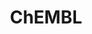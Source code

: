 ---
layout: default
bigquery: https://console.cloud.google.com/bigquery?p=patents-public-data&d=ebi_chembl&page=dataset
citation: '"The ChEMBL database in 2017." Anna Gaulton, Anne Hersey, Michał Nowotka,
  A Patrícia Bento, Jon Chambers, David Mendez, Prudence Mutowo, Francis Atkinson,
  Louisa J Bellis, Elena Cibrián-Uhalte, Mark Davies, Nathan Dedman, Anneli Karlsson,
  María Paula Magariños, John P Overington, George Papadatos, Ines Smit, Andrew R
  Leach Nucleic acids Research (2017) 45 (Database Issue), D945-D954'
contributors: European Bioinformatics Institute
cost: None
description: ChEMBL Data is a manually curated database of small molecules used in
  drug discovery, including information about existing patented drugs.
documentation: 'schema: https://www.ebi.ac.uk/chembl/db_schema


  '
last_edit: Mon, 04 Apr 2022 19:07:30 GMT
location: https://console.cloud.google.com/marketplace/product/google_patents_public_datasets/chembl
maintained_by: EMBL-EBI, an outstation of European Molecular Biology Laboratory
related_publications: '

  ChEMBL: towards direct deposition of bioassay data.


  Mendez D, Gaulton A, Bento AP, Chambers J, De Veij M, Félix E, Magariños MP, Mosquera
  JF, Mutowo P, Nowotka M, Gordillo-Marañón M, Hunter F, Junco L, Mugumbate G, Rodriguez-Lopez
  M, Atkinson F, Bosc N, Radoux CJ, Segura-Cabrera A, Hersey A, Leach AR.


  — Nucleic Acids Res. 2019; 47(D1):D930-D940. doi: 10.1093/nar/gky1075

  '
schema_fields: '[''enzyme_name'', ''standard_flag'', ''structure_type'', ''le'', ''metref_id'',
  ''l6'', ''comp_class_id'', ''cx_most_bpka'', ''standard_relation'', ''atc_code'',
  ''result_flag'', ''assay_id'', ''mw_monoisotopic'', ''therapeutic_flag'', ''delist_flag'',
  ''smid'', ''l2'', ''mc_target_accession'', ''mecref_id'', ''first_approval'', ''source'',
  ''toid'', ''mc_target_type'', ''hba'', ''targcomp_id'', ''ref_type'', ''issue'',
  ''bao_id'', ''component_type'', ''job_id'', ''parent_type'', ''updated_on'', ''cell_source_tissue'',
  ''hba_lipinski'', ''usan_year'', ''withdrawn_country'', ''level2'', ''topical'',
  ''smarts'', ''go_id'', ''assay_param_id'', ''level1'', ''ref_url'', ''cell_ontology_id'',
  ''aspect'', ''ass_cls_map_id'', ''parameter_value'', ''confidence'', ''helm_notation'',
  ''site_residues'', ''end_position'', ''action_type'', ''description'', ''component_id'',
  ''cpd_str_alert_id'', ''mol_hrac_id'', ''isoform'', ''product_id'', ''hrac_code'',
  ''drug_product_flag'', ''aidx'', ''bao_endpoint'', ''name'', ''related_tid'', ''units'',
  ''actsm_id'', ''psa'', ''level2_description'', ''targrel_id'', ''disease_efficacy'',
  ''assay_organism'', ''major_class'', ''cell_description'', ''domain_description'',
  ''stem_class'', ''standard_inchi_key'', ''alogp'', ''assay_type'', ''prod_pat_id'',
  ''mc_organism'', ''drug_record_id'', ''clo_id'', ''protein_class_id'', ''compsyn_id'',
  ''protein_class_synonym'', ''sei'', ''warning_country'', ''comp_go_id'', ''pchembl_value'',
  ''tid_fixed'', ''src_description'', ''curated_by'', ''prediction_method'', ''indref_id'',
  ''published_units'', ''warning_type'', ''co_stem_id'', ''standard_upper_value'',
  ''mol_frac_id'', ''l7'', ''met_conversion'', ''withdrawn_year'', ''oral'', ''cl_lincs_id'',
  ''cell_id'', ''irac_class_id'', ''warning_description'', ''activity_comment'', ''mol_atc_id'',
  ''drug_substance_flag'', ''mesh_heading'', ''updated_by'', ''published_relation'',
  ''start_position'', ''cx_logd'', ''set_name'', ''path'', ''company'', ''approval_date'',
  ''abstract'', ''ingredient'', ''target_desc'', ''tid'', ''species_group_flag'',
  ''applicant_full_name'', ''molsyn_id'', ''dosage_form'', ''comments'', ''ddd_comment'',
  ''formulation_id'', ''component_synonym'', ''target_type'', ''parameter_type'',
  ''class_type'', ''mesh_id'', ''compound_name'', ''warning_id'', ''assay_subcellular_fraction'',
  ''l4'', ''metabolite_record_id'', ''assay_test_type'', ''rgid'', ''l1'', ''sequence'',
  ''source_domain_id'', ''parenteral'', ''biocomp_id'', ''relationship'', ''class_level'',
  ''warning_year'', ''sequence_md5sum'', ''standard_text_value'', ''assay_source'',
  ''last_active'', ''full_molformula'', ''ref_id'', ''level3_description'', ''patent_no'',
  ''assay_class_id'', ''orig_description'', ''oc_id'', ''level5'', ''mw_freebase'',
  ''normal_range_min'', ''l3'', ''max_phase_for_ind'', ''parent_go_id'', ''patent_use_code'',
  ''assay_category'', ''tissue_id'', ''downgraded'', ''irac_code'', ''level4_description'',
  ''compd_id'', ''parent_id'', ''creation_date'', ''relationship_type'', ''caloha_id'',
  ''stat'', ''upper_value'', ''chirality'', ''withdrawn_reason'', ''molecular_mechanism'',
  ''value'', ''syn_type'', ''site_name'', ''first_page'', ''src_assay_id'', ''sitecomp_id'',
  ''level4'', ''num_alerts'', ''variant_id'', ''doi'', ''hbd'', ''substrate_record_id'',
  ''normal_range_max'', ''ddd_value'', ''submission_date'', ''domain_name'', ''bei'',
  ''domain_type'', ''idx'', ''dosed_ingredient'', ''alert_name'', ''molecule_type'',
  ''parent_molregno'', ''binding_site_comment'', ''cx_most_apka'', ''std_act_id'',
  ''protein_class_desc'', ''patent_expire_date'', ''standard_type'', ''usan_stem_id'',
  ''route'', ''uberon_id'', ''hbd_lipinski'', ''pref_name'', ''definition'', ''assay_desc'',
  ''ro3_pass'', ''target_mapping'', ''doc_type'', ''met_id'', ''published_type'',
  ''annotation'', ''level1_description'', ''standard_value'', ''potential_duplicate'',
  ''chembl_id'', ''relation'', ''label'', ''bto_id'', ''last_page'', ''polymer_flag'',
  ''aromatic_rings'', ''warning_class'', ''availability_type'', ''journal'', ''mc_target_name'',
  ''acd_most_apka'', ''site_id'', ''qudt_units'', ''num_ro5_violations'', ''assay_strain'',
  ''activity_count'', ''mechanism_comment'', ''molregno'', ''version'', ''record_id'',
  ''entity_id'', ''enzyme_tid'', ''synonyms'', ''entity_type'', ''canonical_smiles'',
  ''doc_id'', ''selectivity_comment'', ''previous_company'', ''ridx'', ''bao_format'',
  ''frac_code'', ''data_validity_comment'', ''text_value'', ''heavy_atoms'', ''efo_term'',
  ''confidence_score'', ''withdrawn_flag'', ''assay_tissue'', ''assay_cell_type'',
  ''efo_id'', ''res_stem_id'', ''ad_type'', ''level3'', ''active_molregno'', ''l5'',
  ''country'', ''standard_inchi'', ''tax_id'', ''met_comment'', ''l8'', ''alert_id'',
  ''drugind_id'', ''acd_logd'', ''direct_interaction'', ''standard_units'', ''homologue'',
  ''frac_class_id'', ''trade_name'', ''log_id'', ''acd_logp'', ''uo_units'', ''patent_id'',
  ''molfile'', ''alert_set_id'', ''status'', ''db_version'', ''indication_class'',
  ''ddd_units'', ''organism'', ''src_short_name'', ''cell_name'', ''subgroup'', ''rtb'',
  ''withdrawn_class'', ''relationship_desc'', ''chebi_par_id'', ''mechanism_of_action'',
  ''mc_tax_id'', ''ddd_admr'', ''research_stem'', ''as_id'', ''max_phase'', ''cidx'',
  ''compound_key'', ''domain_id'', ''molecular_species'', ''type'', ''published_value'',
  ''qed_weighted'', ''src_compound_id'', ''who_extra'', ''pathway_key'', ''ddd_id'',
  ''hrac_class_id'', ''protclasssyn_id'', ''curation_comment'', ''usan_stem'', ''activity_id'',
  ''authors'', ''strength'', ''volume'', ''cellosaurus_id'', ''lle'', ''predbind_id'',
  ''inorganic_flag'', ''title'', ''accession'', ''full_mwt'', ''stem'', ''pubmed_id'',
  ''acd_most_bpka'', ''mutation'', ''innovator_company'', ''active_ingredient'', ''cell_source_tax_id'',
  ''who_name'', ''mec_id'', ''usan_stem_definition'', ''src_id'', ''warnref_id'',
  ''cell_source_organism'', ''pathway_id'', ''db_source'', ''cx_logp'', ''usan_substem'',
  ''nda_type'', ''natural_product'', ''tbl'', ''first_in_class'', ''ap_id'', ''num_lipinski_ro5_violations'',
  ''prodrug'', ''mol_irac_id'', ''black_box_warning'', ''year'', ''publication_number'',
  ''assay_tax_id'', ''priority'', ''short_name'']'
shortname: chembl
tags:
- biotechnology
- health
- chemical
- bioinformatics
- medical
terms_of_use: CC BY-SA 3.0
title: ChEMBL
uuid: e232a192-965c-4ec9-904c-155b6dfe56c5
---
